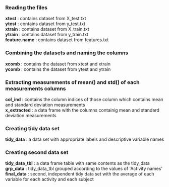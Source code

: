 ### Reading the files
**xtest** : contains dataset from X_test.txt  
**ytest** : contains dataset from y_test.txt  
**xtrain** : contains dataset from  X_train.txt  
**ytrain** : contains dataset from  y_train.txt  
**feature.name** : contains dataset from features.txt  

### Combining the datasets and naming the columns
**xcomb** : contains the dataset from xtest and xtrain  
**ycomb** : contains the dataset from ytest and ytrain  

### Extracting measurements of mean() and std() of each measurements columns
**col_ind** : contains the column indices of those column which contains mean and standard deviation measurements  
**x_extracted** : a data frame with the columns containig  mean and standard deviation measurements  

### Creating tidy data set
**tidy_data** : a data set with appropriate labels and descriptive variable names  

### Creating second data set
**tidy_data_tbl** : a data frame table with same contents as the tidy_data  
**grp_data** : tidy_data_tbl grouped according to the values of 'Activity names'  
**final_data** : second, independent tidy data set with the average of each variable for each activity and each subject  
